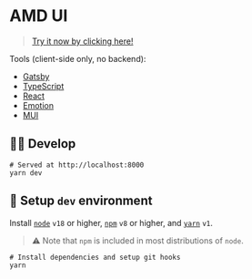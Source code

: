 # AMD UI

> [Try it now by clicking here!](https://pharmpy.github.io/amdui)

Tools (client-side only, no backend):
  - [Gatsby](https://www.gatsbyjs.com)
  - [TypeScript](https://www.typescriptlang.org)
  - [React](https://reactjs.org)
  - [Emotion](https://emotion.sh)
  - [MUI](https://mui.com)

## :woman_technologist: Develop

```shell
# Served at http://localhost:8000
yarn dev
```

## :wrench: Setup `dev` environment

Install [`node`](https://github.com/nodejs/node) `v18` or higher,
[`npm`](https://github.com/npm/cli) `v8` or higher, and
[`yarn`](https://classic.yarnpkg.com) `v1`.

> :warning: Note that `npm` is included in most distributions of `node`.

```shell
# Install dependencies and setup git hooks
yarn
```
